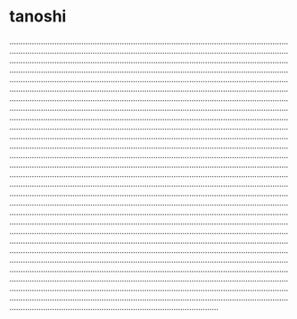 # tanoshi
.............................................................................................................................................................................................................................................................................................................................................................................................................................................................................................................................................................................................................................................................................................................................................................................................................................................................................................................................................................................................................................................................................................................................................................................................................................................................................................................................................................................................................................................................................................................................................................................................................................................................................................................................................................................................................................................................................................................................................................................................................................................................................................................................................................................................................................................................................................................................................................................................................................................................................................................................................................................................................................................................................................................................................................................................................................................................................................................................................................................................................................................................................................................................................................................................................................................................................................................................................................................................................................................................................................................................................................................................................................................................................................................
